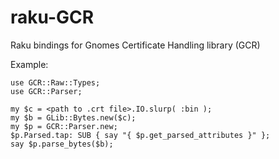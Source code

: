 # raku-GCR

Raku bindings for Gnomes Certificate Handling library (GCR)

Example:

```
use GCR::Raw::Types;
use GCR::Parser; 

my $c = <path to .crt file>.IO.slurp( :bin ); 
my $b = GLib::Bytes.new($c); 
my $p = GCR::Parser.new; 
$p.Parsed.tap: SUB { say "{ $p.get_parsed_attributes }" }; 
say $p.parse_bytes($b);
```
